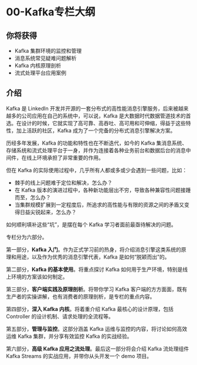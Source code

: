 # 00-Kafka专栏大纲

## 你将获得

- Kafka 集群环境的监控和管理
- 消息系统常见疑难问题解析
- Kafka 内核原理剖析
- 流式处理平台应用案例

## 介绍

Kafka 是 LinkedIn 开发并开源的一套分布式的高性能消息引擎服务，后来被越来越多的公司应用在自己的系统中，可以说，Kafka 是大数据时代数据管道技术的首选。在设计的时候，它就实现了高可靠、高吞吐、高可用和可伸缩，得益于这些特性，加上活跃的社区，Kafka 成为了一个完备的分布式消息引擎解决方案。

历经多年发展，Kafka 的功能和特性也在不断迭代，如今的 Kafka 集消息系统、存储系统和流式处理平台于一身，并作为连接着各种业务前台和数据后台的消息中间件，在线上环境承担了非常重要的作用。

但在 Kafka 的实际使用过程中，几乎所有人都或多或少会遇到一些问题，比如：

- 棘手的线上问题难于定位和解决，怎么办？
- 在 Kafka 版本的演进过程中，各种新功能层出不穷，导致各种兼容性问题接踵而至，怎么办？
- 当集群规模扩展到一定程度后，所追求的高性能与有限的资源之间的矛盾又变得日益尖锐起来，怎么办？

如何顺利填补这些“坑”，是摆在每个 Kafka 学习者面前最亟待解决的问题。

专栏分为六部分。

第一部分，**Kafka 入门**。作为正式学习前的热身，将介绍消息引擎这类系统的原理和用途，以及作为优秀的消息引擎代表，Kafka 是如何“脱颖而出”的。

第二部分，**Kafka 的基本使用**。将重点探讨 Kafka 如何用于生产环境，特别是线上环境的方案该如何制定。

第三部分，**客户端实践及原理剖析**。将带你学习 Kafka 客户端的方方面面，既有生产者的实操讲解，也有消费者的原理剖析，是专栏的重点内容。

第四部分，**深入 Kafka 内核**。将着重介绍 Kafka 最核心的设计原理，包括 Controller 的设计机制、请求处理的全流程等。

第五部分，**管理与监控**。这部分涵盖 Kafka 运维与监控的内容，将讨论如何高效运维 Kafka 集群，并分享有效监控 Kafka 的实战经验。

第六部分，**高级 Kafka 应用之流处理**。最后这一部分将会介绍 Kafka 流处理组件 Kafka Streams 的实战应用，并带你从头开发一个 demo 项目。